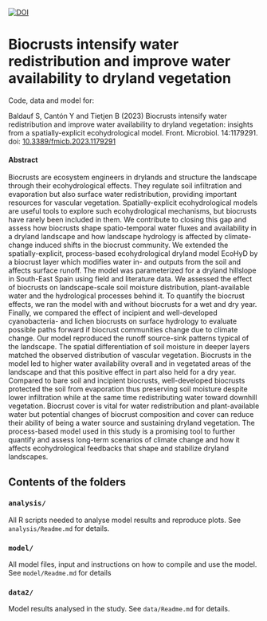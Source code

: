 [![DOI](https://zenodo.org/badge/609289474.svg)](https://zenodo.org/badge/latestdoi/609289474)

# Biocrusts intensify water redistribution and improve water availability to dryland vegetation

Code, data and model for:

Baldauf S, Cantón Y and Tietjen B (2023) Biocrusts intensify water redistribution and improve water availability to dryland vegetation: insights from a spatially-explicit ecohydrological model. Front. Microbiol. 14:1179291. doi: [10.3389/fmicb.2023.1179291](doi.org/10.3389/fmicb.2023.1179291)

#### Abstract

Biocrusts are ecosystem engineers in drylands and structure the landscape through their ecohydrological effects. They regulate soil infiltration and evaporation but also surface water redistribution, providing important resources for vascular vegetation. Spatially-explicit ecohydrological models are useful tools to explore such ecohydrological mechanisms, but biocrusts have rarely been included in them. We contribute to closing this gap and assess how biocrusts shape spatio-temporal water fluxes and availability in a dryland landscape and how landscape hydrology is affected by climate-change induced shifts in the biocrust community. We extended the spatially-explicit, process-based ecohydrological dryland model EcoHyD by a biocrust layer which modifies water in- and outputs from the soil and affects surface runoff. The model was parameterized for a dryland hillslope in South-East Spain using field and literature data. We assessed the effect of biocrusts on landscape-scale soil moisture distribution, plant-available water and the hydrological processes behind it. To quantify the biocrust effects, we ran the model with and without biocrusts for a wet and dry year. Finally, we compared the effect of incipient and well-developed cyanobacteria- and lichen biocrusts on surface hydrology to evaluate possible paths forward if biocrust communities change due to climate change. Our model reproduced the runoff source-sink patterns typical of the landscape. The spatial differentiation of soil moisture in deeper layers matched the observed distribution of vascular vegetation. Biocrusts in the model led to higher water availability overall and in vegetated areas of the landscape and that this positive effect in part also held for a dry year. Compared to bare soil and incipient biocrusts, well-developed biocrusts protected the soil from evaporation thus preserving soil moisture despite lower infiltration while at the same time redistributing water toward downhill vegetation. Biocrust cover is vital for water redistribution and plant-available water but potential changes of biocrust composition and cover can reduce their ability of being a water source and sustaining dryland vegetation. The process-based model used in this study is a promising tool to further quantify and assess long-term scenarios of climate change and how it affects ecohydrological feedbacks that shape and stabilize dryland landscapes.

## Contents of the folders

### `analysis/`

All R scripts needed to analyse model results and reproduce plots.
See `analysis/Readme.md` for details.

### `model/`

All model files, input and instructions on how to compile and use the model.
See `model/Readme.md` for details

### `data2/`

Model results analysed in the study. See `data/Readme.md` for details.

